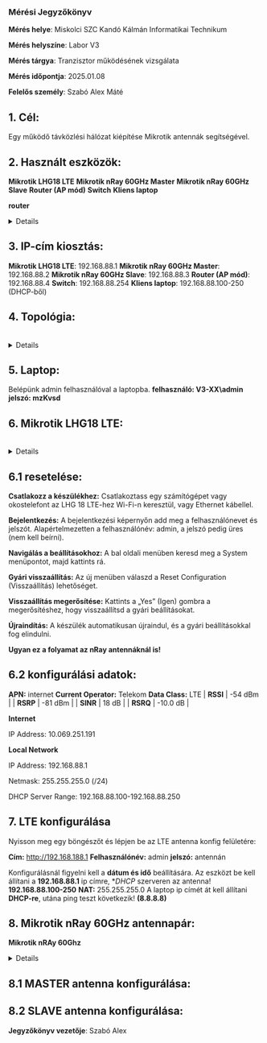 
### Mérési Jegyzőkönyv

**Mérés helye**: Miskolci SZC Kandó Kálmán Informatikai Technikum 

**Mérés helyszíne**: Labor V3

**Mérés tárgya**: Tranzisztor működésének vizsgálata

**Mérés időpontja**: 2025.01.08

**Felelős személy**: Szabó Alex Máté

## 1. Cél:
 Egy működő távközlési hálózat kiépítése Mikrotik antennák segítségével.
 
## 2. Használt eszközök:
**Mikrotik LHG18 LTE**
**Mikrotik nRay 60GHz Master**
**Mikrotik nRay 60GHz Slave**
**Router (AP mód)**
**Switch**
**Kliens laptop**

**router**
<br>
<details>
<img src="https://github.com/SzAlex04/jegyzokonyv/blob/main/egyeb/asus_soho_router.jfif"/>
</details>

## 3. IP-cím kiosztás:
**Mikrotik LHG18 LTE**: 192.168.88.1
**Mikrotik nRay 60GHz Master**: 192.168.88.2
**Mikrotik nRay 60GHz Slave**: 192.168.88.3
**Router (AP mód)**: 192.168.88.4
**Switch**: 192.168.88.254
**Kliens laptop**: 192.168.88.100-250 (DHCP-ből)

## 4. Topológia:
 <br>
 <details>
 <img src="https://github.com/SzAlex04/jegyzokonyv/blob/main/egyeb/topologia.drawio.png"/>
 </details>

## 5. Laptop:
  Belépünk admin felhasználóval a laptopba.
  **felhasználó: V3-XX\admin**
  **jelszó: mzKvsd**

 ## 6. Mikrotik LHG18 LTE:
 <br>
 <details>
 <img src="https://github.com/SzAlex04/jegyzokonyv/blob/main/egyeb/Mikrotik%20_LHG18_LTE_antenna.jfif"/>
 </details>

 ## 6.1 resetelése:
  **Csatlakozz a készülékhez:** Csatlakoztass egy számítógépet vagy okostelefont az LHG 18 LTE-hez Wi-Fi-n keresztül, vagy Ethernet kábellel.
  
  **Bejelentkezés:** A bejelentkezési képernyőn add meg a felhasználónevet és jelszót. Alapértelmezetten a felhasználónév: admin, a jelszó pedig üres (nem kell beírni).
  
  **Navigálás a beállításokhoz:** A bal oldali menüben keresd meg a System menüpontot, majd kattints rá.
  
  **Gyári visszaállítás:** Az új menüben válaszd a Reset Configuration (Visszaállítás) lehetőséget.
  
  **Visszaállítás megerősítése:** Kattints a „Yes” (Igen) gombra a megerősítéshez, hogy visszaállítsd a gyári beállításokat.
  
  **Újraindítás:** A készülék automatikusan újraindul, és a gyári beállításokkal fog elindulni.

  **Ugyan ez a folyamat az nRay antennáknál is!**
  
## 6.2 konfigurálási adatok:

  **APN:** internet
  **Current Operator:** Telekom
  **Data Class:** LTE
| **RSSI**  | -54 dBm  |
| **RSRP**  | -81 dBm  |
| **SINR**  | 18 dB    |
| **RSRQ**  | -10.0 dB |

**Internet**

 IP Address: 10.069.251.191

**Local Network**

 IP Address: 192.168.88.1

 Netmask: 255.255.255.0 (/24)

 DHCP Server Range: 192.168.88.100-192.168.88.250

## 7. LTE konfigurálása

 Nyisson meg egy böngészőt és lépjen be az LTE antenna konfig felületére:

 **Cím:** http://192.168.188.1
 **Felhasználónév:** admin
 **jelszó:** antennán

 Konfigurálásnál figyelni kell a **dátum és idő** beállítására. Az eszközt be kell állítani a **192.168.88.1** ip címre, **DHCP* szerveren az antenna! **192.168.88.100-250**
 **NAT:** 255.255.255.0
 A laptop ip címét át kell állítani **DHCP-re**, utána ping teszt következik! **(8.8.8.8)**

## 8. Mikrotik nRay 60GHz antennapár:

 **Mikrotik nRAy 60Ghz**
   <br>
   <details>
   <img src="https://github.com/SzAlex04/jegyzokonyv/blob/main/egyeb/Mikrotik_nRAYG-60_antenna.jfif"/>
   </details>
 
## 8.1 MASTER antenna konfigurálása:

 


## 8.2 SLAVE antenna konfigurálása:










































**Jegyzőkönyv vezetője**: Szabó Alex
